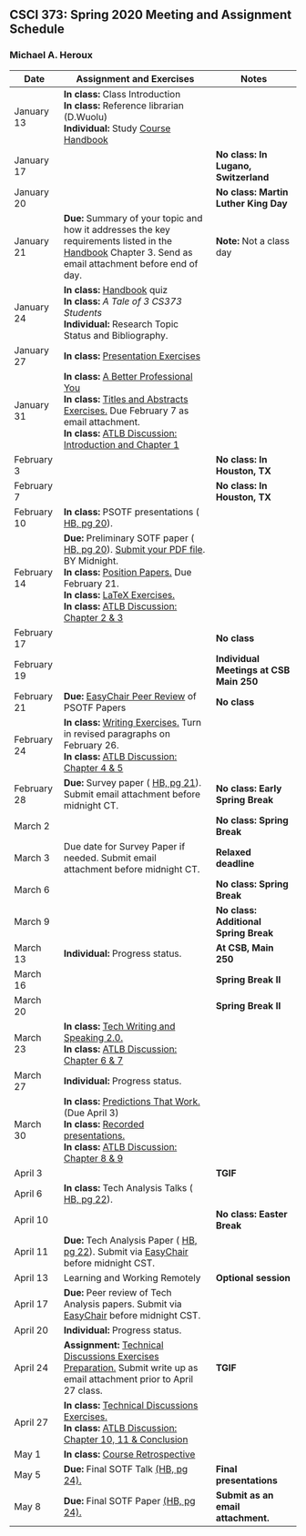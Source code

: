 ## CSCI 373: Spring 2020 Meeting and Assignment Schedule

### Michael A. Heroux



| **Date** | **Assignment and Exercises** | **Notes** |
| ---------- | --- | --- |
| January 13 | **In class:** Class Introduction <br> **In class:** Reference librarian (D.Wuolu) <br> **Individual:** Study [Course Handbook](https://maherou.github.io/files/CS373/CSCI373CourseHandbookSeventeenthEdition.pdf) | |
| January 17 | | **No class: In Lugano, Switzerland** |
| January 20 | | **No class: Martin Luther King Day** |
| January 21 | **Due:** Summary of your topic and how it addresses the key requirements listed in the [Handbook](https://maherou.github.io/files/CS373/CSCI373CourseHandbookSeventeenthEdition.pdf) Chapter 3. Send as email attachment before end of day. | **Note:** Not a class day|
| January 24 |**In class:** [Handbook](https://maherou.github.io/files/CS373/CSCI373CourseHandbookSeventeenthEdition.pdf) quiz <br>  **In class:**  _A Tale of 3 CS373 Students_ <br> **Individual:** Research Topic Status and Bibliography.|   |
| January 27 | **In class:** [Presentation Exercises](https://collegeville.github.io/Orator/PresentationsThatWork/) |   |
| January 31 | **In class:** [A Better Professional You](https://maherou.github.io/files/CS373/BetterYou.pdf) <br> **In class:** [Titles and Abstracts Exercises.](https://collegeville.github.io/Scribe/TitlesAndAbstractsThatWork/) Due February 7 as email attachment. <br> **In class:** [ATLB Discussion: Introduction and Chapter 1](https://maherou.github.io/files/CS373/ATLB-Discussion)  |   |
| February 3 | | **No class: In Houston, TX**   |
| February 7 | | **No class: In Houston, TX**   |
| February 10 |  **In class:** PSOTF presentations ( [HB, pg 20](https://maherou.github.io/files/CS373/CSCI373CourseHandbookSeventeenthEdition.pdf)). | |
| February 14 | **Due:** Preliminary SOTF paper ( [HB, pg 20](https://maherou.github.io/files/CS373/CSCI373CourseHandbookSeventeenthEdition.pdf)). [Submit your PDF file](https://easychair.org/conferences/?conf=spring2020psotf). BY Midnight. <br> **In class:** [Position Papers.](https://collegeville.github.io/Scribe/PositionPapers/) Due February 21. <br> **In class:** [LaTeX Exercises.](https://collegeville.github.io/Scribe/UsingLatex/)   <br> **In class:** [ATLB Discussion: Chapter 2 & 3](https://maherou.github.io/files/CS373/ATLB-Discussion)  |   |
| February 17 |  | **No class**  |
| February 19 |  | **Individual Meetings at CSB Main 250**  |
| February 21 | **Due:** [EasyChair Peer Review](https://easychair.org/conferences/?conf=fall2020psotf) of PSOTF Papers | **No class**  |
| February 24 | **In class:** [Writing Exercises.](https://collegeville.github.io/Scribe/BetterTechnicalWriting/) Turn in revised paragraphs on February 26. <br> **In class:** [ATLB Discussion: Chapter 4 & 5](https://maherou.github.io/files/CS373/ATLB-Discussion)  |   |
| February 28 | **Due:** Survey paper ( [HB, pg 21](https://maherou.github.io/files/CS373/CSCI373CourseHandbookSeventeenthEdition.pdf)). Submit email attachment before midnight CT.  | **No class: Early Spring Break** |
| March 2 |  | **No class: Spring Break**  |
| March 3 | Due date for Survey Paper if needed.  Submit email attachment before midnight CT. | **Relaxed deadline** |
| March 6 |  | **No class: Spring Break**  |
| March 9 |  | **No class: Additional Spring Break**  |
| March 13 | **Individual:** Progress status. | **At CSB, Main 250**  |
| March 16 |  | **Spring Break II**  |
| March 20 |  | **Spring Break II**  |
| March 23 | **In class:** [Tech Writing and Speaking 2.0.](https://maherou.github.io/files/CS373/TechWritingSpeaking2.0.pdf) <br> **In class:** [ATLB Discussion: Chapter 6 & 7](https://maherou.github.io/files/CS373/ATLB-Discussion) |   |
| March 27 | **Individual:** Progress status. | |
| March 30 | **In class:** [Predictions That Work.](https://collegeville.github.io/Scribe/PredictionsThatWork/) (Due April 3) <br> **In class:** [Recorded presentations.](https://collegeville.github.io/Orator/RecordedPresentations) <br>  **In class:** [ATLB Discussion: Chapter 8 & 9](https://maherou.github.io/files/CS373/ATLB-Discussion) | |
| April 3 |  | **TGIF**   |
| April 6 | **In class:** Tech Analysis Talks ( [HB, pg 22](https://maherou.github.io/files/CS373/CSCI373CourseHandbookSeventeenthEdition.pdf)). |  |
| April 10 |  | **No class: Easter Break** |
| April 11 |**Due:** Tech Analysis Paper ( [HB, pg 22](https://maherou.github.io/files/CS373/CSCI373CourseHandbookSeventeenthEdition.pdf)). Submit via [EasyChair](https://easychair.org/conferences/?conf=spring2020tap) before midnight CST.  | |
| April 13 | Learning and Working Remotely | **Optional session** |
| April 17 | **Due:** Peer review of Tech Analysis papers. Submit via [EasyChair](https://easychair.org/conferences/?conf=spring2020tap) before midnight CST. |   |
| April 20 | **Individual:** Progress status.  | |
| April 24 | **Assignment:** [Technical Discussions Exercises Preparation.](https://collegeville.github.io/Orator/DiscussionsThatWork/) Submit write up as email attachment prior to April 27 class.  | **TGIF** |
| April 27 |**In class:** [Technical Discussions Exercises.](https://collegeville.github.io/Orator/DiscussionsThatWork/)  <br> **In class:** [ATLB Discussion: Chapter 10, 11 & Conclusion](https://maherou.github.io/files/CS373/ATLB-Discussion) | |
| May 1 | **In class:** [Course Retrospective](https://collegeville.github.io/Scribe/Retrospectives/)   |  |
| May 5 | **Due:** Final SOTF Talk [(HB, pg 24).](https://maherou.github.io/files/CS373/CSCI373CourseHandbookSeventeenthEdition.pdf) | **Final presentations** |
| May 8  | **Due:** Final SOTF Paper [(HB, pg 24).](https://maherou.github.io/files/CS373/CSCI373CourseHandbookSeventeenthEdition.pdf) | **Submit as an email attachment.** |
